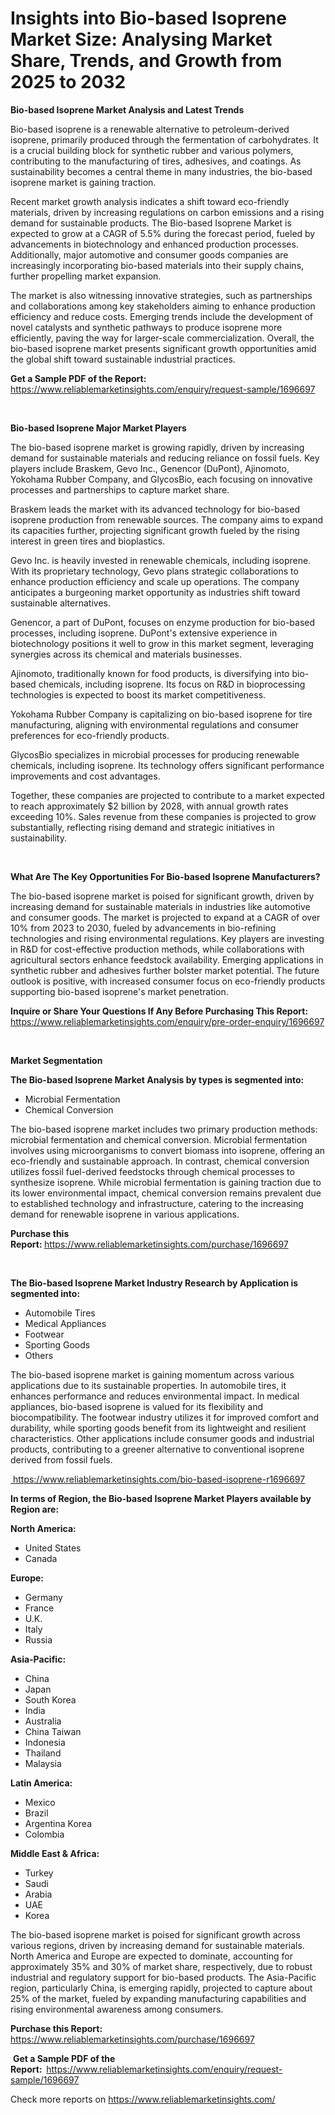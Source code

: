 <p><h1>Insights into Bio-based Isoprene Market Size: Analysing Market Share, Trends, and Growth from 2025 to 2032</h1></p><p><strong>Bio-based Isoprene Market Analysis and Latest Trends</strong></p>
<p><p>Bio-based isoprene is a renewable alternative to petroleum-derived isoprene, primarily produced through the fermentation of carbohydrates. It is a crucial building block for synthetic rubber and various polymers, contributing to the manufacturing of tires, adhesives, and coatings. As sustainability becomes a central theme in many industries, the bio-based isoprene market is gaining traction.</p><p>Recent market growth analysis indicates a shift toward eco-friendly materials, driven by increasing regulations on carbon emissions and a rising demand for sustainable products. The Bio-based Isoprene Market is expected to grow at a CAGR of 5.5% during the forecast period, fueled by advancements in biotechnology and enhanced production processes. Additionally, major automotive and consumer goods companies are increasingly incorporating bio-based materials into their supply chains, further propelling market expansion.</p><p>The market is also witnessing innovative strategies, such as partnerships and collaborations among key stakeholders aiming to enhance production efficiency and reduce costs. Emerging trends include the development of novel catalysts and synthetic pathways to produce isoprene more efficiently, paving the way for larger-scale commercialization. Overall, the bio-based isoprene market presents significant growth opportunities amid the global shift toward sustainable industrial practices.</p></p>
<p><strong>Get a Sample PDF of the Report:&nbsp;</strong> <a href="https://www.reliablemarketinsights.com/enquiry/request-sample/1696697?utm_campaign=2535&utm_medium=2&utm_source=Github&utm_content=ia&utm_term=27032025&utm_id=bio-based-isoprene">https://www.reliablemarketinsights.com/enquiry/request-sample/1696697</a></p>
<p>&nbsp;</p>
<p><strong>Bio-based Isoprene Major Market Players</strong></p>
<p><p>The bio-based isoprene market is growing rapidly, driven by increasing demand for sustainable materials and reducing reliance on fossil fuels. Key players include Braskem, Gevo Inc., Genencor (DuPont), Ajinomoto, Yokohama Rubber Company, and GlycosBio, each focusing on innovative processes and partnerships to capture market share.</p><p>Braskem leads the market with its advanced technology for bio-based isoprene production from renewable sources. The company aims to expand its capacities further, projecting significant growth fueled by the rising interest in green tires and bioplastics.</p><p>Gevo Inc. is heavily invested in renewable chemicals, including isoprene. With its proprietary technology, Gevo plans strategic collaborations to enhance production efficiency and scale up operations. The company anticipates a burgeoning market opportunity as industries shift toward sustainable alternatives.</p><p>Genencor, a part of DuPont, focuses on enzyme production for bio-based processes, including isoprene. DuPont's extensive experience in biotechnology positions it well to grow in this market segment, leveraging synergies across its chemical and materials businesses.</p><p>Ajinomoto, traditionally known for food products, is diversifying into bio-based chemicals, including isoprene. Its focus on R&D in bioprocessing technologies is expected to boost its market competitiveness.</p><p>Yokohama Rubber Company is capitalizing on bio-based isoprene for tire manufacturing, aligning with environmental regulations and consumer preferences for eco-friendly products.</p><p>GlycosBio specializes in microbial processes for producing renewable chemicals, including isoprene. Its technology offers significant performance improvements and cost advantages.</p><p>Together, these companies are projected to contribute to a market expected to reach approximately $2 billion by 2028, with annual growth rates exceeding 10%. Sales revenue from these companies is projected to grow substantially, reflecting rising demand and strategic initiatives in sustainability.</p></p>
<p>&nbsp;</p>
<p><strong>What Are The Key Opportunities For Bio-based Isoprene Manufacturers?</strong></p>
<p><p>The bio-based isoprene market is poised for significant growth, driven by increasing demand for sustainable materials in industries like automotive and consumer goods. The market is projected to expand at a CAGR of over 10% from 2023 to 2030, fueled by advancements in bio-refining technologies and rising environmental regulations. Key players are investing in R&D for cost-effective production methods, while collaborations with agricultural sectors enhance feedstock availability. Emerging applications in synthetic rubber and adhesives further bolster market potential. The future outlook is positive, with increased consumer focus on eco-friendly products supporting bio-based isoprene's market penetration.</p></p>
<p><strong>Inquire or Share Your Questions If Any Before Purchasing This Report:</strong> <a href="https://www.reliablemarketinsights.com/enquiry/pre-order-enquiry/1696697?utm_campaign=2535&utm_medium=2&utm_source=Github&utm_content=ia&utm_term=27032025&utm_id=bio-based-isoprene">https://www.reliablemarketinsights.com/enquiry/pre-order-enquiry/1696697</a></p>
<p>&nbsp;</p>
<p><strong>Market Segmentation</strong></p>
<p><strong>The Bio-based Isoprene Market Analysis by types is segmented into:</strong></p>
<p><ul><li>Microbial Fermentation</li><li>Chemical Conversion</li></ul></p>
<p><p>The bio-based isoprene market includes two primary production methods: microbial fermentation and chemical conversion. Microbial fermentation involves using microorganisms to convert biomass into isoprene, offering an eco-friendly and sustainable approach. In contrast, chemical conversion utilizes fossil fuel-derived feedstocks through chemical processes to synthesize isoprene. While microbial fermentation is gaining traction due to its lower environmental impact, chemical conversion remains prevalent due to established technology and infrastructure, catering to the increasing demand for renewable isoprene in various applications.</p></p>
<p><strong>Purchase this Report:&nbsp;</strong><a href="https://www.reliablemarketinsights.com/purchase/1696697?utm_campaign=2535&utm_medium=2&utm_source=Github&utm_content=ia&utm_term=27032025&utm_id=bio-based-isoprene">https://www.reliablemarketinsights.com/purchase/1696697</a></p>
<p>&nbsp;</p>
<p><strong>The Bio-based Isoprene Market Industry Research by Application is segmented into:</strong></p>
<p><ul><li>Automobile Tires</li><li>Medical Appliances</li><li>Footwear</li><li>Sporting Goods</li><li>Others</li></ul></p>
<p><p>The bio-based isoprene market is gaining momentum across various applications due to its sustainable properties. In automobile tires, it enhances performance and reduces environmental impact. In medical appliances, bio-based isoprene is valued for its flexibility and biocompatibility. The footwear industry utilizes it for improved comfort and durability, while sporting goods benefit from its lightweight and resilient characteristics. Other applications include consumer goods and industrial products, contributing to a greener alternative to conventional isoprene derived from fossil fuels.</p></p>
<p><a href="https://www.reliablemarketinsights.com/bio-based-isoprene-r1696697?utm_campaign=2535&utm_medium=2&utm_source=Github&utm_content=ia&utm_term=27032025&utm_id=bio-based-isoprene">&nbsp;https://www.reliablemarketinsights.com/bio-based-isoprene-r1696697</a></p>
<p><strong>In terms of Region, the Bio-based Isoprene Market Players available by Region are:</strong></p>
<p>
    <p> <strong> North America: </strong>
        <ul>
            <li>United States</li>
            <li>Canada</li>
        </ul>
        </p> 
    <p> <strong> Europe: </strong>
        <ul>
            <li>Germany</li>
            <li>France</li>
            <li>U.K.</li>
            <li>Italy</li>
            <li>Russia</li>
        </ul>
        </p> 
    <p> <strong> Asia-Pacific: </strong>
        <ul>
            <li>China</li>
            <li>Japan</li>
            <li>South Korea</li>
            <li>India</li>
            <li>Australia</li>
            <li>China Taiwan</li>
            <li>Indonesia</li>
            <li>Thailand</li>
            <li>Malaysia</li>
        </ul>
        </p> 
    <p> <strong> Latin America: </strong>
        <ul>
            <li>Mexico</li>
            <li>Brazil</li>
            <li>Argentina Korea</li>
            <li>Colombia</li>
        </ul>
        </p> 
    <p> <strong> Middle East & Africa: </strong>
        <ul>
            <li>Turkey</li>
            <li>Saudi</li>
            <li>Arabia</li>
            <li>UAE</li>
            <li>Korea</li>
        </ul>
    </p>
    </p>
<p><p>The bio-based isoprene market is poised for significant growth across various regions, driven by increasing demand for sustainable materials. North America and Europe are expected to dominate, accounting for approximately 35% and 30% of market share, respectively, due to robust industrial and regulatory support for bio-based products. The Asia-Pacific region, particularly China, is emerging rapidly, projected to capture about 25% of the market, fueled by expanding manufacturing capabilities and rising environmental awareness among consumers.</p></p>
<p><strong>Purchase this Report: </strong><a href="https://www.reliablemarketinsights.com/purchase/1696697?utm_campaign=2535&utm_medium=2&utm_source=Github&utm_content=ia&utm_term=27032025&utm_id=bio-based-isoprene">https://www.reliablemarketinsights.com/purchase/1696697</a></p>
<p>&nbsp;<strong>Get a Sample PDF of the Report:&nbsp;&nbsp;</strong><a href="https://www.reliablemarketinsights.com/enquiry/request-sample/1696697?utm_campaign=2535&utm_medium=2&utm_source=Github&utm_content=ia&utm_term=27032025&utm_id=bio-based-isoprene">https://www.reliablemarketinsights.com/enquiry/request-sample/1696697</a></p>
<p><strong></strong></p>
<p>Check more reports on <a href="https://www.reliablemarketinsights.com/?utm_campaign=2535&utm_medium=2&utm_source=Github&utm_content=ia&utm_term=27032025&utm_id=bio-based-isoprene">https://www.reliablemarketinsights.com/</a></p>